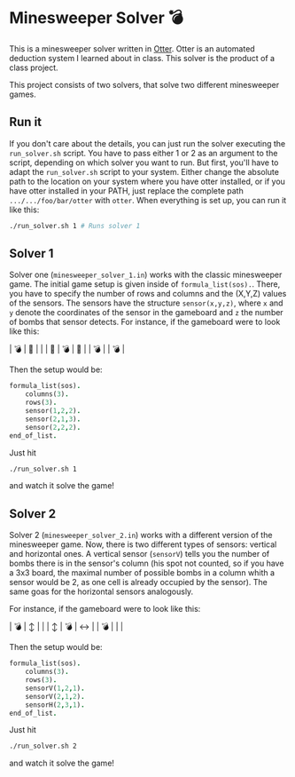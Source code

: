 # Minesweeper Solver 💣

This is a minesweeper solver written in [Otter](https://www.mcs.anl.gov/research/projects/AR/otter/). Otter is an automated deduction system I learned about in class. This solver is the product of a class project.

This project consists of two solvers, that solve two different minesweeper games.

## Run it

If you don't care about the details, you can just run the solver executing the ```run_solver.sh``` script. You have to pass either 1 or 2 as an argument to the script, depending on which solver you want to run. But first, you'll have to adapt the ```run_solver.sh``` script to your system. Either change the absolute path to the location on your system where you have otter installed, or if you have otter installed in your PATH, just replace the complete path ```.../.../foo/bar/otter``` with ```otter```. When everything is set up, you can run it like this:

```bash
./run_solver.sh 1 # Runs solver 1
```

## Solver 1

Solver one (```minesweeper_solver_1.in```) works with the classic minesweeper game. The initial game setup is given inside of ```formula_list(sos).```. There, you have to specify the number of rows and columns and the (X,Y,Z) values of the sensors. The sensors have the structure ```sensor(x,y,z)```, where ```x``` and ```y``` denote the coordinates of the sensor in the gameboard and ```z``` the number of bombs that sensor detects. For instance, if the gameboard were to look like this:

| 💣 | 👀 | |
| 👀 | 💣 | 👀 |
| 💣 | | 💣 |

Then the setup would be:

```prolog
formula_list(sos).
    columns(3).
    rows(3).
    sensor(1,2,2).
    sensor(2,1,3).
    sensor(2,2,2).
end_of_list.
```

Just hit

```bash
./run_solver.sh 1
```

and watch it solve the game!

## Solver 2

Solver 2 (```minesweeper_solver_2.in```) works with a different version of the minesweeper game. Now, there is two different types of sensors: vertical and horizontal ones. A vertical sensor (```sensorV```) tells you the number of bombs there is in the sensor's column (his spot not counted, so if you have a 3x3 board, the maximal number of possible bombs in a column whith a sensor would be 2, as one cell is already occupied by the sensor). The same goas for the horizontal sensors analogously.

For instance, if the gameboard were to look like this:

| 💣 | ↕️ | |
| ↕️ | 💣 | ↔️ |
| 💣 | | |

Then the setup would be:

```prolog
formula_list(sos).
    columns(3).
    rows(3).
    sensorV(1,2,1).
    sensorV(2,1,2).
    sensorH(2,3,1).
end_of_list.
```

Just hit

```bash
./run_solver.sh 2
```

and watch it solve the game!
